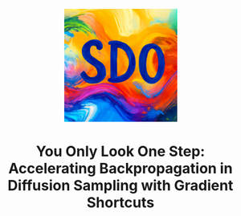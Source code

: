<p align="center">
  <img src="assets/SDO.png" height="225">
</p>
<h1 align="center">  You Only Look One Step: Accelerating Backpropagation in Diffusion Sampling with Gradient Shortcuts 
